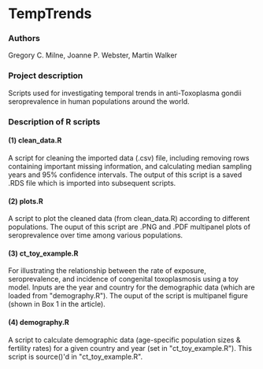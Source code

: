 TempTrends
===================
### Authors

Gregory C. Milne, Joanne P. Webster, Martin Walker

### Project description
Scripts used for investigating temporal trends in anti-Toxoplasma gondii seroprevalence in human populations around the world. 

### Description of R scripts

#### (1) clean_data.R

A script for cleaning the imported data (.csv) file, including removing rows containing important missing information, and calculating median sampling years and 95% confidence intervals. The output of this script is a saved .RDS file which is imported into subsequent scripts.

#### (2) plots.R

A script to plot the cleaned data (from clean_data.R) according to different populations. The ouput of this script are .PNG and .PDF multipanel plots of seroprevalence over time among various populations.


#### (3) ct_toy_example.R

For illustrating the relationship between the rate of exposure, seroprevalence, and incidence of congenital toxoplasmosis using a toy model. Inputs are the year and country for the demographic data (which are loaded from "demography.R"). The ouput of the script is multipanel figure (shown in Box 1 in the article). 

#### (4) demography.R

A script to calculate demographic data (age-specific population sizes & fertility rates) for a given country and year (set in "ct_toy_example.R"). This script is source()'d in "ct_toy_example.R". 
